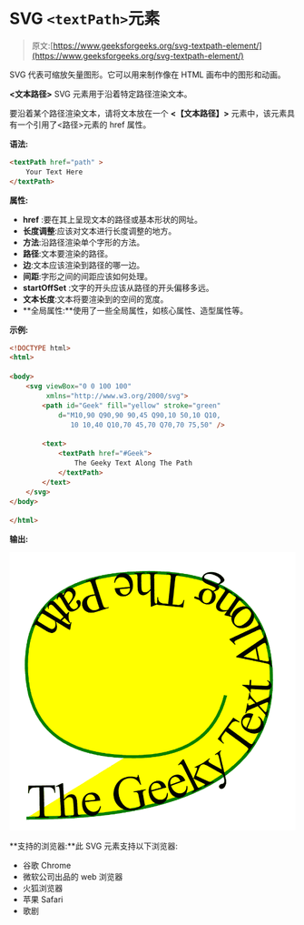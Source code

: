 # SVG `<textPath>`元素

> 原文:[https://www.geeksforgeeks.org/svg-textpath-element/](https://www.geeksforgeeks.org/svg-textpath-element/)

SVG 代表可缩放矢量图形。它可以用来制作像在 HTML 画布中的图形和动画。

**<文本路径>** SVG 元素用于沿着特定路径渲染文本。

要沿着某个路径渲染文本，请将文本放在一个 **<【文本路径】>** 元素中，该元素具有一个引用了<路径>元素的 href 属性。

**语法:**

```html
<textPath href="path" >
    Your Text Here
</textPath>

```

**属性:**

*   **href** :要在其上呈现文本的路径或基本形状的网址。
*   **长度调整**:应该对文本进行长度调整的地方。
*   **方法**:沿路径渲染单个字形的方法。
*   **路径**:文本要渲染的路径。
*   **边**:文本应该渲染到路径的哪一边。
*   **间距**:字形之间的间距应该如何处理。
*   **startOffSet** :文字的开头应该从路径的开头偏移多远。
*   **文本长度**:文本将要渲染到的空间的宽度。
*   **全局属性:**使用了一些全局属性，如核心属性、造型属性等。

**示例:**

```html
<!DOCTYPE html>
<html>

<body>
    <svg viewBox="0 0 100 100"
         xmlns="http://www.w3.org/2000/svg">
        <path id="Geek" fill="yellow" stroke="green"
            d="M10,90 Q90,90 90,45 Q90,10 50,10 Q10,
               10 10,40 Q10,70 45,70 Q70,70 75,50" />

        <text>
            <textPath href="#Geek">
                The Geeky Text Along The Path
            </textPath>
        </text>
    </svg>
</body>

</html>
```

**输出:**

![](img/8e9238a7608f97af92da4ee9c90e2a54.png)

**支持的浏览器:**此 SVG 元素支持以下浏览器:

*   谷歌 Chrome
*   微软公司出品的 web 浏览器
*   火狐浏览器
*   苹果 Safari
*   歌剧